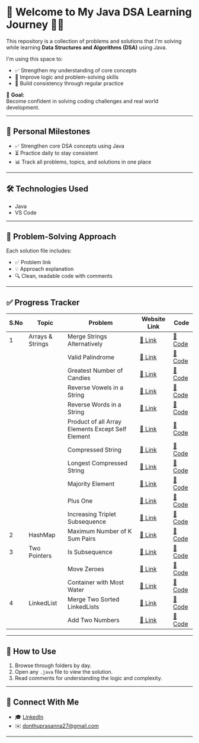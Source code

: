 
# 🚀 Welcome to My Java DSA Learning Journey 👩‍💻

This repository is a collection of problems and solutions that I'm solving while learning **Data Structures and Algorithms (DSA)** using Java.

I'm using this space to:

- ✅ Strengthen my understanding of core concepts  
- 🧠 Improve logic and problem-solving skills  
- 📅 Build consistency through regular practice  

🎯 **Goal:**  
Become confident in solving coding challenges and real world development.

---

## 📌 Personal Milestones

- ✅ Strengthen core DSA concepts using Java  
- ⏳ Practice daily to stay consistent  
- 📊 Track all problems, topics, and solutions in one place  

---

## 🛠️ Technologies Used

- Java
- VS Code 

---

## 🧾 Problem-Solving Approach

Each solution file includes:
- ✅ Problem link
- 💡 Approach explanation
- 🔍 Clean, readable code with comments

---

## ✅ Progress Tracker

| S.No | Topic           | Problem                   | Website Link         | Code                            |
|------|------------------|---------------------------|---------------------------------|-------------------------------------|
| 1    | Arrays & Strings | Merge Strings Alternatively | [🔗 Link](https://leetcode.com/problems/merge-strings-alternately/)         | [📁 Code](Arrays&Strings/mergeStringsAlt.java)   |
|      |                  | Valid Palindrome          | [🔗 Link](https://leetcode.com/problems/valid-palindrome/)                  | [📁 Code](Arrays&Strings/ValidPalindrome.java)   |
|      |                  | Greatest Number of Candies | [🔗 Link](https://leetcode.com/problems/kids-with-the-greatest-number-of-candies/) | [📁 Code](Arrays&Strings/GreatestNoOfCandies.java) |
|      |                  |Reverse Vowels in a String |  [🔗 Link](https://leetcode.com/problems/reverse-words-in-a-string/) | [📁 Code](Arrays&Strings/4_ReverseVowels.java)    |
|      |                  |Reverse Words in a String |  [🔗 Link](https://leetcode.com/problems/reverse-vowels-of-a-string/) | [📁 Code](Arrays&Strings/5_ReverseWords.java)     |
|      |                  |Product of all Array Elements Except Self Element |  [🔗 Link](https://leetcode.com/problems/product-of-array-except-self/) | [📁 Code](Arrays&Strings/6_ProductofArrayWithoutSelf.java) |
|      |                  |Compressed String |  [🔗 Link](https://leetcode.com/problems/string-compression/)| [📁 Code](Arrays&Strings//7_ComprresedString)|
|      |                  |Longest Compressed String |  [🔗 Link](https://leetcode.com/problems/longest-common-prefix/)| [📁 Code](Arrays&Strings//8_LongestCompressedString.java)|
|      |                  |Majority Element |  [🔗 Link](https://leetcode.com/problems/majority-element/)| [📁 Code](Arrays&Strings//9_MajorityElement.java)|
|      |                  |Plus One |  [🔗 Link](https://leetcode.com/problems/plus-one/)| [📁 Code](Arrays&Strings//10_PlusOne.java)|
|      |                  |Increasing Triplet Subsequence |  [🔗 Link](https://leetcode.com/problems/increasing-triplet-subsequence/)| [📁 Code](Arrays&Strings//11_IncreasingTriplet.java)|
| 2     |   HashMap               |Maximum Number of K Sum Pairs |  [🔗 Link](https://leetcode.com/problems/max-number-of-k-sum-pairs/)| [📁 Code](HashMap//1_MaxElementWithSumK.java)|
| 3     |  Two Pointers              |Is Subsequence |  [🔗 Link](https://leetcode.com/problems/is-subsequence/)| [📁 Code](TwoPointers//IsSubsequence.java)|
|       |                     |Move Zeroes |  [🔗 Link](https://leetcode.com/problems/move-zeroes/)| [📁 Code](TwoPointers//2_MoveZeores.java)|
|       |                     |Container with Most Water |  [🔗 Link](https://leetcode.com/problems/container-with-most-water/)| [📁 Code](TwoPointers/3_ContainerwithMostWater.java)|
| 4    | LinkedList             |Merge Two Sorted LinkedLists |  [🔗 Link](https://leetcode.com/problems/merge-two-sorted-lists/)| [📁 Code](LinkedList/Merge2Sortedlists.java)|
| | | Add Two Numbers| [🔗 Link](https://leetcode.com/problems/add-two-numbers/)| [📁 Code](LinkedList/AddTwoNumbers.java)|


---

## 🧭 How to Use

1. Browse through folders by day.
2. Open any `.java` file to view the solution.
3. Read comments for understanding the logic and complexity.

---

## 🙌 Connect With Me

- 🎓 [LinkedIn](https://www.linkedin.com/in/lakshmi-prasanna-donthu-7b4604291?utm_source=share&utm_campaign=share_via&utm_content=profile&utm_medium=android_app)  
- ✉️ donthuprasanna27@gmail.com  


---
